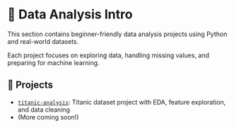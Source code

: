 # 🧪 Data Analysis Intro

This section contains beginner-friendly data analysis projects using Python and real-world datasets.

Each project focuses on exploring data, handling missing values, and preparing for machine learning.

## 📂 Projects

- [`titanic-analysis`](./titanic-analysis): Titanic dataset project with EDA, feature exploration, and data cleaning
- (More coming soon!)
